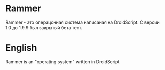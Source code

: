 # Rammer
Rammer - это операцонная система написаная на DroidScript. С версии 1.0 до 1.9.9 был закрытый бета тест.

# English
Rammer is an "operating system" written in DroidScript
